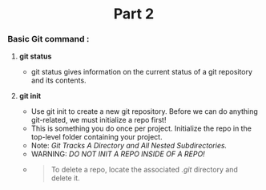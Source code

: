 <h1 align="center">Part 2</h1>

<h3>Basic Git command :</h3>

1.  **git status**
	* git status gives information on the current status of a git repository and its contents.

2.  **git init**
	* Use git init to create a new git repository. Before we can do anything git-related, we must initialize a repo first!
	* This is something you do once per project.  Initialize the repo in the top-level folder containing your project.
	*  Note: *Git Tracks A Directory and All Nested Subdirectories.*
	* 	 WARNING: *DO NOT INIT A REPO INSIDE OF A REPO!*
	*	> To delete a repo, locate the associated *.git* directory and delete it.

